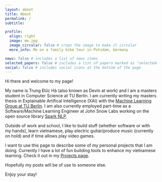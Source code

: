 ```yaml
---
layout: about
title: About
permalink: /
subtitle:

profile:
  align: right
  image: me.jpg
  image_circular: false # crops the image to make it circular
  more_info: Me on a family bike tour in Potsdam, Germany

news: false # includes a list of news items
selected_papers: false # includes a list of papers marked as "selected={true}"
social: false # includes social icons at the bottom of the page
---
```


Hi there and welcome to my page!

My name is Trung Đức Hà (also known as Devin at work) and I am a masters student in Computer Science at TU Berlin. I am currently writing my masters thesis in Explainable Artifical Intelligence (XAI) with the [Machine Learning Group at TU Berlin](https://web.ml.tu-berlin.de/). I am also currently employed part-time as a Software/Machine Learning Engineer at John Snow Labs working on the open source library [Spark NLP](https://sparknlp.org/).

Outside of work and school, I like to build stuff (whether software or with my hands), learn vietnamese, play electric guitar/produce music (currently on hold) and if time allows play video games.

I want to use this page to describe some of my personal projects that I am doing. Currently I have a lot of fun building tools to enhance my vietnamese learning. Check it out in my [Projects page](/projects).

Hopefully my posts will be of use to someone else.

Enjoy your stay!

<!-- Write your biography here. Tell the world about yourself. Link to your favorite [subreddit](http://reddit.com). You can put a picture in, too. The code is already in, just name your picture `prof_pic.jpg` and put it in the `img/` folder.

Put your address / P.O. box / other info right below your picture. You can also disable any of these elements by editing `profile` property of the YAML header of your `_pages/about.md`. Edit `_bibliography/papers.bib` and Jekyll will render your [publications page](/al-folio/publications/) automatically.

Link to your social media connections, too. This theme is set up to use [Font Awesome icons](https://fontawesome.com/) and [Academicons](https://jpswalsh.github.io/academicons/), like the ones below. Add your Facebook, Twitter, LinkedIn, Google Scholar, or just disable all of them. -->
